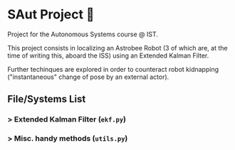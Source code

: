 # SAut Project :robot:

Project for the Autonomous Systems course @ IST.

This project consists in localizing an Astrobee Robot (3 of which are, at the time of writing this, aboard the ISS) using an Extended Kalman Filter.

Further techinques are explored in order to counteract robot kidnapping ("instantaneous" change of pose by an external actor).

## File/Systems List

### > Extended Kalman Filter (`ekf.py`)

### > Misc. handy methods (`utils.py`)
